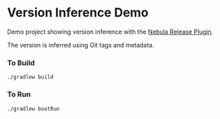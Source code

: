 # Version Inference Demo

Demo project showing version inference with the [Nebula Release Plugin](https://github.com/nebula-plugins/nebula-release-plugin).

The version is inferred using Git tags and metadata.

### To Build

    ./gradlew build
    
### To Run

    ./gradlew bootRun
